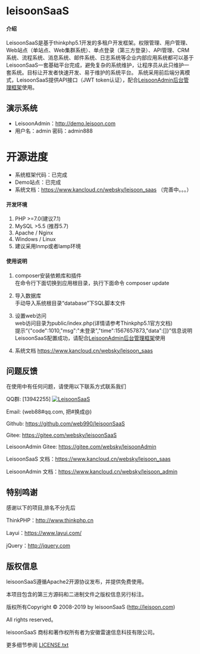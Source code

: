 # leisoonSaaS

#### 介绍
LeisoonSaaS是基于thinkphp5.1开发的多租户开发框架。权限管理、用户管理、Web站点（单站点、Web集群系统）、单点登录（第三方登录）、API管理、CRM系统、流程系统、消息系统、邮件系统、日志系统等企业内部应用系统都可以基于LeisoonSaaS一套基础平台完成，避免复杂的系统维护，让程序员从此只维护一套系统。目标让开发者快速开发、易于维护的系统平台。
    系统采用前后端分离模式，LeisoonSaaS提供API接口（JWT token认证），配合<a href="https://gitee.com/websky/leisoonAdmin">LeisoonAdmin后台管理框架</a>使用。

## 演示系统
- LeisoonAdmin：<a target="_blank" href="http://demo.leisoon.com">http://demo.leisoon.com</a>
- 用户名：admin 密码：admin888

# 开源进度
- 系统框架代码：已完成
- Demo站点：已完成
- 系统文档：https://www.kancloud.cn/websky/leisoon_saas （完善中。。。）

#### 开发环境
1. PHP >=7.0(建议7.1)
2. MySQL >5.5 (推荐5.7)
3. Apache / Nginx
4. Windows / Linux
5. 建议采用lnmp或者lamp环境

#### 使用说明

1. composer安装依赖库和插件
    <br>在命令行下面切换到应用根目录，执行下面命令 composer update
1. 导入数据库
<br>手动导入系统根目录“database”下SQL脚本文件
1. 设置web访问
<br>web访问目录为public/index.php(详情请参考Thinkphp5.1官方文档)
<br>提示“{"code":1010,"msg":"未登录","time":1567657873,"data":[]}”信息说明LeisoonSaaS配置成功，请配合<a href="https://gitee.com/websky/leisoonAdmin">LeisoonAdmin后台管理框架</a>使用

1. 系统文档 https://www.kancloud.cn/websky/leisoon_saas 

## **问题反馈**

在使用中有任何问题，请使用以下联系方式联系我们

QQ群: [13942255]
<a target="_blank" href="//shang.qq.com/wpa/qunwpa?idkey=8bfa7fce0390385f5092ed071efc475ca91618beb969c4e76b58665dcbfc7ea1"><img border="0" src="//pub.idqqimg.com/wpa/images/group.png" alt="LeisoonSaaS" title="LeisoonSaaS"></a>

Email: (web88#qq.com, 把#换成@)

Github: https://github.com/web990/leisoonSaaS

Gitee: https://gitee.com/websky/leisoonSaaS

LeisoonAdmin Gitee: https://gitee.com/websky/leisoonAdmin

LeisoonSaaS 文档：https://www.kancloud.cn/websky/leisoon_saas

LeisoonAdmin 文档：https://www.kancloud.cn/websky/leisoon_admin

## **特别鸣谢**

感谢以下的项目,排名不分先后

ThinkPHP：http://www.thinkphp.cn

Layui：https://www.layui.com/

jQuery：http://jquery.com



## 版权信息

leisoonSaaS遵循Apache2开源协议发布，并提供免费使用。

本项目包含的第三方源码和二进制文件之版权信息另行标注。

版权所有Copyright © 2008-2019 by leisoonSaaS (http://leisoon.com)

All rights reserved。

leisoonSaaS 商标和著作权所有者为安徽雷速信息科技有限公司。

更多细节参阅 [LICENSE.txt](LICENSE.txt)
